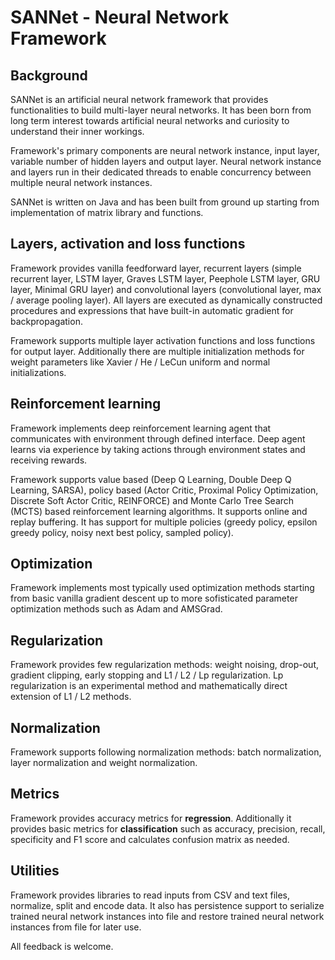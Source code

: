 # SANNet - Neural Network Framework

## Background
SANNet is an artificial neural network framework that provides functionalities to build multi-layer neural networks. It has been born from long term interest towards artificial neural networks and curiosity to understand their inner workings.

Framework's primary components are neural network instance, input layer, variable number of hidden layers and output layer. Neural network instance and layers run in their dedicated threads to enable concurrency between multiple neural network instances.

SANNet is written on Java and has been built from ground up starting from implementation of matrix library and functions. 

## Layers, activation and loss functions
Framework provides vanilla feedforward layer, recurrent layers (simple recurrent layer, LSTM layer, Graves LSTM layer, Peephole LSTM layer, GRU layer, Minimal GRU layer) and convolutional layers (convolutional layer, max / average pooling layer). All layers are executed as dynamically constructed procedures and expressions that have built-in automatic gradient for backpropagation.

Framework supports multiple layer activation functions and loss functions for output layer. Additionally there are multiple initialization methods for weight parameters like Xavier / He / LeCun uniform and normal initializations.

## Reinforcement learning
Framework implements deep reinforcement learning agent that communicates with environment through defined interface. Deep agent learns via experience by taking actions through environment states and receiving rewards.

Framework supports value based (Deep Q Learning, Double Deep Q Learning, SARSA), policy based (Actor Critic, Proximal Policy Optimization, Discrete Soft Actor Critic, REINFORCE) and Monte Carlo Tree Search (MCTS) based reinforcement learning algorithms. It supports online and replay buffering. It has support for multiple policies (greedy policy, epsilon greedy policy, noisy next best policy, sampled policy).

## Optimization
Framework implements most typically used optimization methods starting from basic vanilla gradient descent up to more sofisticated parameter optimization methods such as Adam and AMSGrad.

## Regularization
Framework provides few regularization methods: weight noising, drop-out, gradient clipping, early stopping and L1 / L2 / Lp regularization. Lp regularization is an experimental method and mathematically direct extension of L1 / L2 methods.

## Normalization
Framework supports following normalization methods: batch normalization, layer normalization and weight normalization.

## Metrics
Framework provides accuracy metrics for **regression**. Additionally it provides basic metrics for **classification** such as accuracy, precision, recall, specificity and F1 score and calculates confusion matrix as needed.

## Utilities
Framework provides libraries to read inputs from CSV and text files, normalize, split and encode data. It also has persistence support to serialize trained neural network instances into file and restore trained neural network instances from file for later use.

All feedback is welcome.
